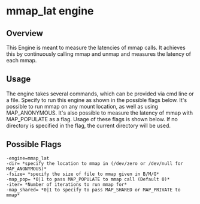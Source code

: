 # mmap_lat engine

## Overview

This Engine is meant to measure the latencies of mmap calls. It achieves this by continuously calling mmap and unmap and measures the latency of each mmap.

## Usage

The engine takes several commands, which can be provided via cmd line or a file. Specify to run this engine as shown in the possible flags below. It's possible to run mmap on any mount location, as well as using MAP_ANONYMOUS. It's also possible to measure the latency of mmap with MAP_POPULATE as a flag. Usage of these flags is shown below. If no directory is specified in the flag, the current directory will be used.

## Possible Flags

```shell
-engine=mmap_lat
-dir= *specify the location to mmap in (/dev/zero or /dev/null for MAP_ANONYMOUS)*
-fsize= *specify the size of file to mmap given in B/M/G*
-map_pop= *0|1 to pass MAP_POPULATE to mmap call (Default 0)*
-iter= *Number of iterations to run mmap for*
-map_shared= *0|1 to specify to pass MAP_SHARED or MAP_PRIVATE to mmap*
```
